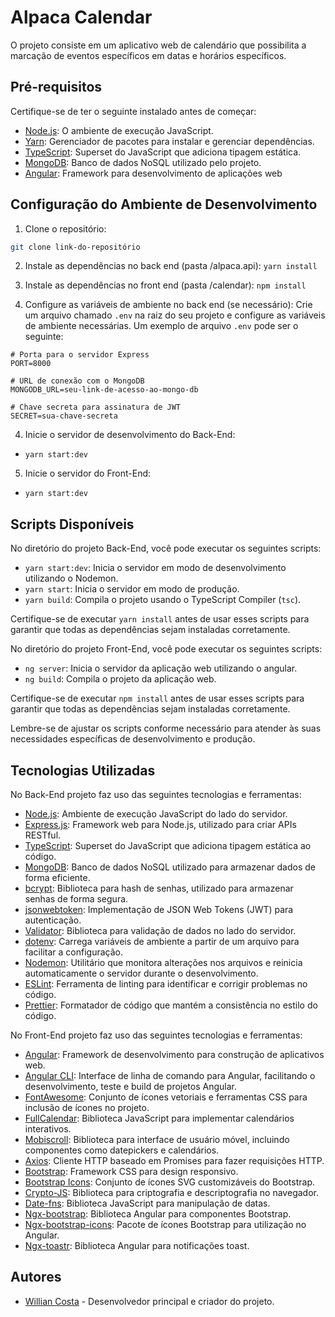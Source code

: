# Alpaca Calendar

O projeto consiste em um aplicativo web de calendário que possibilita a marcação de eventos específicos em datas e horários específicos.

## Pré-requisitos

Certifique-se de ter o seguinte instalado antes de começar:

- [Node.js](https://nodejs.org/): O ambiente de execução JavaScript.
- [Yarn](https://yarnpkg.com/): Gerenciador de pacotes para instalar e gerenciar dependências.
- [TypeScript](https://www.typescriptlang.org/): Superset do JavaScript que adiciona tipagem estática.
- [MongoDB](https://www.mongodb.com/): Banco de dados NoSQL utilizado pelo projeto.
- [Angular](https://angular.io/): Framework para desenvolvimento de aplicações web

## Configuração do Ambiente de Desenvolvimento

1. Clone o repositório:

```bash
git clone link-do-repositório
```

2. Instale as dependências no back end (pasta /alpaca.api):
`yarn install`

3. Instale as dependências no front end (pasta /calendar):
`npm install`

4. Configure as variáveis de ambiente no back end (se necessário):
Crie um arquivo chamado `.env` na raiz do seu projeto e configure as variáveis de ambiente necessárias. Um exemplo de arquivo `.env` pode ser o seguinte:

```
# Porta para o servidor Express
PORT=8000

# URL de conexão com o MongoDB
MONGODB_URL=seu-link-de-acesso-ao-mongo-db

# Chave secreta para assinatura de JWT
SECRET=sua-chave-secreta
```

4. Inicie o servidor de desenvolvimento do Back-End:
- `yarn start:dev`

5. Inicie o servidor do Front-End:
- `yarn start:dev`

## Scripts Disponíveis

No diretório do projeto Back-End, você pode executar os seguintes scripts:

- `yarn start:dev`: Inicia o servidor em modo de desenvolvimento utilizando o Nodemon.
- `yarn start`: Inicia o servidor em modo de produção.
- `yarn build`: Compila o projeto usando o TypeScript Compiler (`tsc`).

Certifique-se de executar `yarn install` antes de usar esses scripts para garantir que todas as dependências sejam instaladas corretamente.

No diretório do projeto Front-End, você pode executar os seguintes scripts:

- `ng server`: Inicia o servidor da aplicação web utilizando o angular.
- `ng build`: Compila o projeto da aplicação web.

Certifique-se de executar `npm install` antes de usar esses scripts para garantir que todas as dependências sejam instaladas corretamente.

Lembre-se de ajustar os scripts conforme necessário para atender às suas necessidades específicas de desenvolvimento e produção.


## Tecnologias Utilizadas

No Back-End projeto faz uso das seguintes tecnologias e ferramentas:

- [Node.js](https://nodejs.org/): Ambiente de execução JavaScript do lado do servidor.
- [Express.js](https://expressjs.com/): Framework web para Node.js, utilizado para criar APIs RESTful.
- [TypeScript](https://www.typescriptlang.org/): Superset do JavaScript que adiciona tipagem estática ao código.
- [MongoDB](https://www.mongodb.com/): Banco de dados NoSQL utilizado para armazenar dados de forma eficiente.
- [bcrypt](https://www.npmjs.com/package/bcrypt): Biblioteca para hash de senhas, utilizado para armazenar senhas de forma segura.
- [jsonwebtoken](https://www.npmjs.com/package/jsonwebtoken): Implementação de JSON Web Tokens (JWT) para autenticação.
- [Validator](https://www.npmjs.com/package/validator): Biblioteca para validação de dados no lado do servidor.
- [dotenv](https://www.npmjs.com/package/dotenv): Carrega variáveis de ambiente a partir de um arquivo para facilitar a configuração.
- [Nodemon](https://www.npmjs.com/package/nodemon): Utilitário que monitora alterações nos arquivos e reinicia automaticamente o servidor durante o desenvolvimento.
- [ESLint](https://eslint.org/): Ferramenta de linting para identificar e corrigir problemas no código.
- [Prettier](https://prettier.io/): Formatador de código que mantém a consistência no estilo do código.

No Front-End projeto faz uso das seguintes tecnologias e ferramentas:

- [Angular](https://angular.io/): Framework de desenvolvimento para construção de aplicativos web.
- [Angular CLI](https://cli.angular.io/): Interface de linha de comando para Angular, facilitando o desenvolvimento, teste e build de projetos Angular.
- [FontAwesome](https://fontawesome.com/): Conjunto de ícones vetoriais e ferramentas CSS para inclusão de ícones no projeto.
- [FullCalendar](https://fullcalendar.io/): Biblioteca JavaScript para implementar calendários interativos.
- [Mobiscroll](https://mobiscroll.com/): Biblioteca para interface de usuário móvel, incluindo componentes como datepickers e calendários.
- [Axios](https://axios-http.com/): Cliente HTTP baseado em Promises para fazer requisições HTTP.
- [Bootstrap](https://getbootstrap.com/): Framework CSS para design responsivo.
- [Bootstrap Icons](https://icons.getbootstrap.com/): Conjunto de ícones SVG customizáveis do Bootstrap.
- [Crypto-JS](https://cryptojs.gitbook.io/docs/): Biblioteca para criptografia e descriptografia no navegador.
- [Date-fns](https://date-fns.org/): Biblioteca JavaScript para manipulação de datas.
- [Ngx-bootstrap](https://valor-software.com/ngx-bootstrap/): Biblioteca Angular para componentes Bootstrap.
- [Ngx-bootstrap-icons](https://github.com/valor-software/ngx-bootstrap-icons): Pacote de ícones Bootstrap para utilização no Angular.
- [Ngx-toastr](https://www.npmjs.com/package/ngx-toastr): Biblioteca Angular para notificações toast.

## Autores

- [Willian Costa](https://github.com/costaowillian) - Desenvolvedor principal e criador do projeto.
